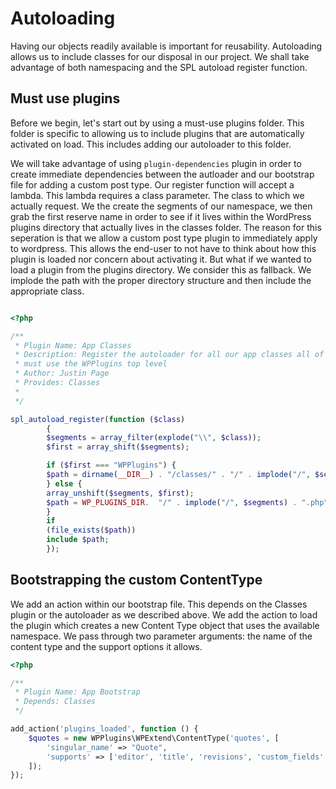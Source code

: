 Autoloading
===========
Having our objects readily available is important for reusability. Autoloading
allows us to include classes for our disposal in our project. We shall take
advantage of both namespacing and the SPL autoload register function.

Must use plugins
----------------
Before we begin, let's start out by using a must-use plugins folder. This folder
is specific to allowing us to include plugins that are automatically activated
on load. This includes adding our autoloader to this folder. 

We will take advantage of using `plugin-dependencies` plugin in order to create
immediate dependencies between the autloader and our bootstrap file for adding a
custom post type. Our register function will accept a lambda. This lambda
requires a class parameter. The class to which we actually request. We the
create the segments of our namespace, we then grab the first reserve name in
order to see if it lives within the WordPress plugins directory that actually
lives in the classes folder. The reason for this seperation is that we allow a
custom post type plugin to immediately apply to wordpress. This allows the
end-user to not have to think about how this plugin is loaded nor concern about
activating it. But what if we wanted to load a plugin from the plugins
directory. We consider this as fallback. We implode the path with the proper
directory structure and then include the appropriate class.

```php

<?php

/**
 * Plugin Name: App Classes
 * Description: Register the autoloader for all our app classes all of which
 * must use the WPPlugins top level
 * Author: Justin Page
 * Provides: Classes
 *
 */

spl_autoload_register(function ($class)
		{
		$segments = array_filter(explode("\\", $class));
		$first = array_shift($segments);

		if ($first === "WPPlugins") {
		$path = dirname(__DIR__) . "/classes/" . "/" . implode("/", $segments) . ".php";
		} else {
		array_unshift($segments, $first);
		$path = WP_PLUGINS_DIR.  "/" . implode("/", $segments) . ".php";
		}
		if
		(file_exists($path))
		include $path;
		});
```

Bootstrapping the custom ContentType
------------------------------------
We add an action within our bootstrap file. This depends on the Classes plugin
or the autoloader as we described above. We add the action to load the plugin
which creates a new Content Type object that uses the available namespace. We
pass through two parameter arguments: the name of the content type and the
support options it allows.

```php
<?php

/**
 * Plugin Name: App Bootstrap
 * Depends: Classes
 */

add_action('plugins_loaded', function () {
	$quotes = new WPPlugins\WPExtend\ContentType('quotes', [
		'singular_name' => "Quote",
		'supports' => ['editor', 'title', 'revisions', 'custom_fields', 'thumbnail']
	]);
});
```
